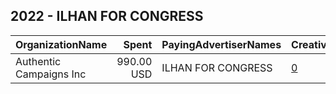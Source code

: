 ## 2022 - ILHAN FOR CONGRESS 
|OrganizationName|Spent|PayingAdvertiserNames|CreativeUrls|Impressions|Genders|AgeBrackets|CountryCodes|BillingAddresses|CandidateBallotInformation|
|:---|---:|:---|:---|---:|:---|:---|:---|:---|:---|
|Authentic Campaigns Inc|990.00 USD|ILHAN FOR CONGRESS|[0](https://www.snap.com/political-ads/asset/85962293a9bd5c7bb73a636b7cadf2b73672b7ff2fccd7ad0542f2396b211107?mediaType=png)|154,259||18-30|united states|"1211 Connecticut Ave,Washington,20036,US"|Ilhan Omar for Congress|
